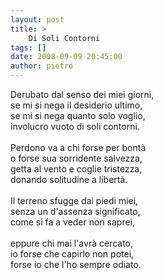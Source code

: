 ```yaml
---
layout: post
title: >
    Di Soli Contorni
tags: []
date: 2008-09-09 20:45:00
author: pietro
---
```

Derubato dal senso dei miei giorni,<br/>se mi si nega il desiderio ultimo,<br/>se mi si nega quanto solo voglio,<br/>involucro vuoto di soli contorni.<br/><br/>Perdono va a chi forse per bontà<br/>o forse sua sorridente salvezza,<br/>getta al vento e coglie tristezza,<br/>donando solitudine a libertà.<br/><br/>Il terreno sfugge dai piedi miei,<br/>senza un d'assenza significato,<br/>come si fa a veder non saprei,<br/><br/>eppure chi mai l'avrà cercato,<br/>io forse che capirlo non potei,<br/>forse io che l'ho sempre odiato.
